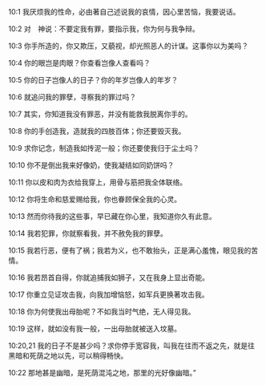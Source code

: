 <a id="1"></a>10:1  我厌烦我的性命，必由著自己述说我的哀情，因心里苦恼，我要说话。  

<a id="2"></a>10:2  对　神说：不要定我有罪，要指示我，你为何与我争辩。  

<a id="3"></a>10:3  你手所造的，你又欺压，又藐视，却光照恶人的计谋。这事你以为美吗？  

<a id="4"></a>10:4  你的眼岂是肉眼？你查看岂像人查看吗？  

<a id="5"></a>10:5  你的日子岂像人的日子？你的年岁岂像人的年岁？  

<a id="6"></a>10:6  就追问我的罪孽，寻察我的罪过吗？  

<a id="7"></a>10:7  其实，你知道我没有罪恶，并没有能救我脱离你手的。  

<a id="8"></a>10:8  你的手创造我，造就我的四肢百体；你还要毁灭我。  

<a id="9"></a>10:9  求你记念，制造我如抟泥一般；你还要使我归于尘土吗？  

<a id="10"></a>10:10  你不是倒出我来好像奶，使我凝结如同奶饼吗？  

<a id="11"></a>10:11  你以皮和肉为衣给我穿上，用骨与筋把我全体联络。  

<a id="12"></a>10:12  你将生命和慈爱赐给我，你也眷顾保全我的心灵。  

<a id="13"></a>10:13  然而你待我的这些事，早已藏在你心里，我知道你久有此意。  

<a id="14"></a>10:14  我若犯罪，你就察看我，并不赦免我的罪孽。  

<a id="15"></a>10:15  我若行恶，便有了祸；我若为义，也不敢抬头，正是满心羞愧，眼见我的苦情。  

<a id="16"></a>10:16  我若昂首自得，你就追捕我如狮子，又在我身上显出奇能。  

<a id="17"></a>10:17  你重立见证攻击我，向我加增恼怒，如军兵更换著攻击我。  

<a id="18"></a>10:18  你为何使我出母胎呢？不如我当时气绝，无人得见我。  

<a id="19"></a>10:19  这样，就如没有我一般，一出母胎就被送入坟墓。  

<a id="20,21"></a>10:20,21  我的日子不是甚少吗？求你停手宽容我，叫我在往而不返之先，就是往黑暗和死荫之地以先，可以稍得畅快。  

<a id="22"></a>10:22  那地甚是幽暗，是死荫混沌之地，那里的光好像幽暗。”  
